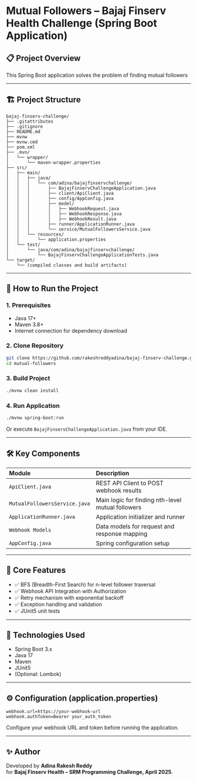 # Mutual Followers – Bajaj Finserv Health Challenge (Spring Boot Application)

## 📋 Project Overview

This Spring Boot application solves the problem of finding mutual followers

---

## 🏗️ Project Structure

```
bajaj-finserv-challenge/
├── .gitattributes
├── .gitignore
├── README.md
├── mvnw
├── mvnw.cmd
├── pom.xml
├── .mvn/
│   └── wrapper/
│       └── maven-wrapper.properties
├── src/
│   ├── main/
│   │   ├── java/
│   │   │   └── com/adina/bajajfinservchallenge/
│   │   │       ├── BajajFinservChallengeApplication.java
│   │   │       ├── client/ApiClient.java
│   │   │       ├── config/AppConfig.java
│   │   │       ├── model/
│   │   │       │   ├── WebhookRequest.java
│   │   │       │   ├── WebhookResponse.java
│   │   │       │   ├── WebhookResult.java
│   │   │       ├── runner/ApplicationRunner.java
│   │   │       └── service/MutualFollowersService.java
│   │   └── resources/
│   │       └── application.properties
│   └── test/
│       └── java/com/adina/bajajfinservchallenge/
│           └── BajajFinservChallengeApplicationTests.java
└── target/
    └── (compiled classes and build artifacts)
```

---

## 🚀 How to Run the Project

### 1. Prerequisites
- Java 17+
- Maven 3.8+
- Internet connection for dependency download

### 2. Clone Repository

```bash
git clone https://github.com/rakeshreddyadina/bajaj-finserv-challenge.git
cd mutual-followers
```

### 3. Build Project

```bash
./mvnw clean install
```

### 4. Run Application

```bash
./mvnw spring-boot:run
```

Or execute `BajajFinservChallengeApplication.java` from your IDE.

---

## 🛠️ Key Components

| Module | Description |
|:-------|:------------|
| `ApiClient.java` | REST API Client to POST webhook results |
| `MutualFollowersService.java` | Main logic for finding nth-level mutual followers |
| `ApplicationRunner.java` | Application initializer and runner |
| `Webhook Models` | Data models for request and response mapping |
| `AppConfig.java` | Spring configuration setup |

---

## 📡 Core Features

- ✅ BFS (Breadth-First Search) for n-level follower traversal
- ✅ Webhook API Integration with Authorization
- ✅ Retry mechanism with exponential backoff
- ✅ Exception handling and validation
- ✅ JUnit5 unit tests

---

## 🧠 Technologies Used

- Spring Boot 3.x
- Java 17
- Maven
- JUnit5
- (Optional: Lombok)

---

## ⚙️ Configuration (application.properties)

```properties
webhook.url=https://your-webhook-url
webhook.authToken=Bearer your_auth_token
```

Configure your webhook URL and token before running the application.

---

## ✨ Author

Developed by **Adina Rakesh Reddy**  
for **Bajaj Finserv Health – SRM Programming Challenge, April 2025**.